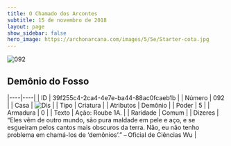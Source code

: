 ```yaml
---
title: O Chamado dos Arcontes
subtitle: 15 de novembro de 2018
layout: page
show_sidebar: false
hero_image: https://archonarcana.com/images/5/5e/Starter-cota.jpg
---
```


![092](https://cdn.keyforgegame.com/media/card_front/pt/341_092_CRW34FMH3JF2_pt.png)

## Demônio do Fosso

|----|----|
| ID | 39f255c4-2ca4-4e7e-ba44-88ac0fcaeb1b |
| Número | 092 |
| Casa | ![Dis](https://archonarcana.com/images/thumb/e/e8/Dis.png/22px-Dis.png "Dis") |
| Tipo | Criatura |
| Atributos | Demônio |
| Poder | 5 |
| Armadura | 0 |
| Texto | Ação: Roube 1A. |
| Raridade | Comum |
| Dizeres | “Eles vêm de outro mundo, são pura  maldade em pele e aço, e se esgueiram pelos cantos mais obscuros da terra. Não, eu não tenho problema em chamá-los de ‘demônios’.”  – Oficial de Ciências Wu |

